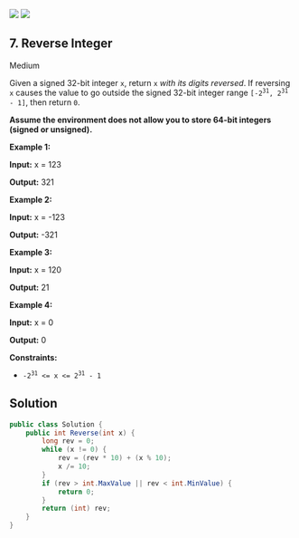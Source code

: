 [![](https://img.shields.io/github/stars/javadev/LeetCode-in-All?label=Stars&style=flat-square)](https://github.com/javadev/LeetCode-in-All)
[![](https://img.shields.io/github/forks/javadev/LeetCode-in-All?label=Fork%20me%20on%20GitHub%20&style=flat-square)](https://github.com/javadev/LeetCode-in-All/fork)

## 7\. Reverse Integer

Medium

Given a signed 32-bit integer `x`, return `x` _with its digits reversed_. If reversing `x` causes the value to go outside the signed 32-bit integer range <code>[-2<sup>31</sup>, 2<sup>31</sup> - 1]</code>, then return `0`.

**Assume the environment does not allow you to store 64-bit integers (signed or unsigned).**

**Example 1:**

**Input:** x = 123

**Output:** 321 

**Example 2:**

**Input:** x = -123

**Output:** -321 

**Example 3:**

**Input:** x = 120

**Output:** 21 

**Example 4:**

**Input:** x = 0

**Output:** 0 

**Constraints:**

*   <code>-2<sup>31</sup> <= x <= 2<sup>31</sup> - 1</code>

## Solution

```csharp
public class Solution {
    public int Reverse(int x) {
        long rev = 0;
        while (x != 0) {
            rev = (rev * 10) + (x % 10);
            x /= 10;
        }
        if (rev > int.MaxValue || rev < int.MinValue) {
            return 0;
        }
        return (int) rev;
    }
}
```